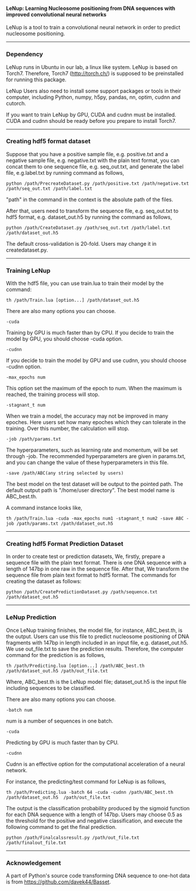 #### LeNup: Learning Nucleosome positioning from DNA sequences with improved convolutional neural networks

LeNup is a tool to train a convolutional neural network in order to predict nucleosome positioning.



---------------------------------------------------------------------------------------------------
### Dependency


LeNup runs in Ubuntu in our lab, a linux like system. LeNup is based on Torch7. Therefore, Torch7 (http://torch.ch/) is supposed to be preinstalled for running this package. 

LeNup Users also need to install some support packages or tools in their computer, including Python, numpy, h5py, pandas, nn, optim, cudnn and cutorch.

If you want to train LeNup by GPU, CUDA and cudnn must be installed. CUDA and cudnn should be ready before you prepare to install Torch7.

---------------------------------------------------------------------------------------------------
### Creating hdf5 format dataset

Suppose that you have a positive sample file, e.g. positive.txt and a negative sample file, e.g. negative.txt with the plain text format, you can concat them to one sequence file, e.g. seq_out.txt, and generate the label file, e.g.label.txt by running command as follows,
```
python /path/PrecreateDataset.py /path/positive.txt /path/negative.txt /path/seq_out.txt /path/label.txt
```
"path" in the command in the context is the absolute path of the files. 

After that, users need to transform the sequence file, e.g. seq_out.txt to hdf5 format, e.g. dataset_out.h5 by running the command as follows,
```
python /path/CreateDataset.py /path/seq_out.txt /path/label.txt /path/dataset_out.h5
```
The default cross-validation is 20-fold. Users may change it in createdataset.py.

---------------------------------------------------------------------------------------------------
### Training LeNup

With the hdf5 file, you can use train.lua to train their model by the command:
```
th /path/Train.lua [option...] /path/dataset_out.h5
```

There are also many options you can choose.
```
-cuda
```
Training by GPU is much faster than by CPU. If you decide to train the model by GPU, you should choose -cuda option.

```
-cudnn
```
If you decide to train the model by GPU and use cudnn, you should choose -cudnn option.

```
-max_epochs num
```
This option set the maximum of the epoch to num. When the maximum is reached, the training process will stop.

```
-stagnant_t num
```
When we train a model, the accuracy may not be improved in many epoches. Here users set how many epoches which they can tolerate in the training. Over this number, the calculation will stop.

```
-job /path/params.txt
```
The hyperparameters, such as learning rate and momentum, will be set through -job. The recommended hyperparameters are given in params.txt, and you can change the value of these hyperparameters in this file.

```
-save /path/ABC(any string selected by users)
```
The best model on the test dataset will be output to the pointed path. The default output path is "/home/user directory". The best model name is ABC_best.th.

A command instance looks like,
```
th /path/Train.lua -cuda -max_epochs num1 -stagnant_t num2 -save ABC -job /path/params.txt /path/dataset_out.h5
```

---------------------------------------------------------------------------------------------------
### Creating hdf5 Format Prediction Dataset

In order to create test or prediction datasets, We, firstly, prepare a sequence file with the plain text format. There is one DNA sequence with a length of 147bp in one raw in the sequence file. After that, We transform the sequence file from plain text format to hdf5 format. The commands for creating the dataset as follows:

```
python /path/CreatePredictionDataset.py /path/sequence.txt  /path/dataset_out.h5
```



---------------------------------------------------------------------------------------------------
### LeNup Prediction  


Once LeNup training finishes, the model file, for instance, ABC_best.th, is the output. Users can use this file to predict nucleosome positioning of DNA fragments with 147bp in length included in an input file, e.g. dataset_out.h5. We use out_file.txt to save the prediction results. Therefore, the computer command for the prediction is as follows,
```
th /path/Predicting.lua [option...] /path/ABC_best.th /path/dataset_out.h5 /path/out_file.txt
```
Where, ABC_best.th is the LeNup model file; dataset_out.h5 is the input file including sequences to be classified.

There are also many options you can choose.
```
-batch num
```
num is a number of sequences in one batch.

```
-cuda
```
Predicting by GPU is much faster than by CPU.

```
-cudnn
```
Cudnn is an effective option for the computational acceleration of a neural network. 


For instance, the predicting/test command for LeNup is as follows,
```
th /path/Predicting.lua -batch 64 -cuda -cudnn /path/ABC_best.th /path/dataset_out.h5  /path/out_file.txt
```

The output is the classification probability produced by the sigmoid function for each DNA sequence with a length of 147bp. Users may choose 0.5 as the threshold for the positive and negative classification, and execute the following command to get the final prediction.

```
python /path/Finalcalssresult.py /path/out_file.txt /path/finalout_file.txt
```

---------------------------------------------------------------------------------------------------
### Acknowledgement
A part of Python's source code transforming DNA sequence to one-hot data is from https://github.com/davek44/Basset.
